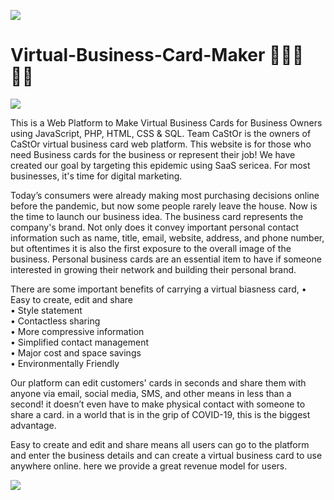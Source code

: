 <a href="https://github.com/404"><img src="https://user-images.githubusercontent.com/73097560/115834477-dbab4500-a447-11eb-908a-139a6edaec5c.gif"></a>

# Virtual-Business-Card-Maker  👩‍💼📇👨‍💼

<a href="https://github.com/404"><img src="https://user-images.githubusercontent.com/73097560/115834477-dbab4500-a447-11eb-908a-139a6edaec5c.gif"></a>

 This is a Web Platform to Make Virtual Business Cards for Business Owners using JavaScript, PHP, HTML, CSS & SQL.  Team CaStOr is the owners of CaStOr virtual business card web platform. This website is for those who need Business cards for the business or represent their job! We have created our goal by targeting this epidemic using SaaS sericea. For most businesses, it's time for digital marketing. 
 
Today’s consumers were already making most purchasing decisions online before the pandemic, but now some people rarely leave the house. Now is the time to launch our business idea. The business card represents the company's brand. Not only does it convey important personal contact information such as name, title, email, website, address, and phone number, but oftentimes it is also the first exposure to the overall image of the business. Personal business cards are an essential item to have if someone interested in growing their network and building their personal brand. 

There are some important benefits of carrying a virtual biasness card,
•  Easy to create, edit and share <br>
•  Style statement <br>
•  Contactless sharing <br>
•  More compressive information <br>
•  Simplified contact management<br>
•  Major cost and space savings <br>
•  Environmentally Friendly <br>

Our platform can edit customers' cards in seconds and share them with anyone via email, social media, SMS, and other means in less than a second! it doesn’t even have to make physical contact with someone to share a card. in a world that is in the grip of COVID-19, this is the biggest advantage. 

Easy to create and edit and share means all users can go to the platform and enter the business details and can create a virtual business card to use anywhere online. here we provide a great 
revenue model for users.

<a href="https://github.com/404"><img src="https://user-images.githubusercontent.com/73097560/115834477-dbab4500-a447-11eb-908a-139a6edaec5c.gif"></a>
